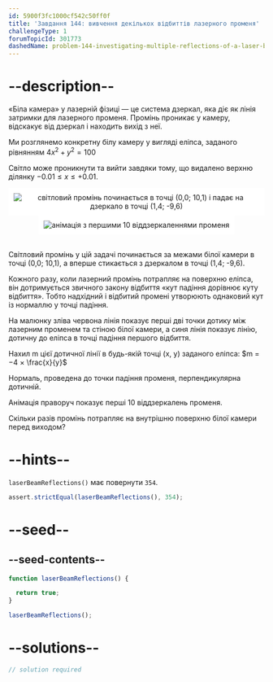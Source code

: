 ```yaml
---
id: 5900f3fc1000cf542c50ff0f
title: 'Завдання 144: вивчення декількох відбиттів лазерного променя'
challengeType: 1
forumTopicId: 301773
dashedName: problem-144-investigating-multiple-reflections-of-a-laser-beam
---
```


# --description--

«Біла камера» у лазерній фізиці — це система дзеркал, яка діє як лінія затримки для лазерного променя. Промінь проникає у камеру, відскакує від дзеркал і находить вихід з неї.

Ми розглянемо конкретну білу камеру у вигляді еліпса, заданого рівнянням $4{x}^2 + y^2 = 100$

Світло може проникнути та вийти завдяки тому, що видалено верхню ділянку $−0.01 ≤ x ≤ +0.01$.

<div style="text-align: center">
  <img alt="світловий промінь починається в точці (0,0; 10,1) і падає на дзеркало в точці (1,4; -9,6)" src="https://cdn.freecodecamp.org/curriculum/project-euler/investigating-multiple-reflections-of-a-laser-beam-1.png" style="display: inline-block; background-color: white; padding: 10px;">
  <img alt="анімація з першими 10 віддзеркаленнями променя" src="https://cdn.freecodecamp.org/curriculum/project-euler/investigating-multiple-reflections-of-a-laser-beam-2.gif" style="display: inline-block; background-color: white; padding: 10px;">
</div><br>

Світловий промінь у цій задачі починається за межами білої камери в точці (0,0; 10,1), а вперше стикається з дзеркалом в точці (1,4; -9,6).

Кожного разу, коли лазерний промінь потрапляє на поверхню еліпса, він дотримується звичного закону відбиття «кут падіння дорівнює куту відбиття». Тобто надхідний і відбитий промені утворюють однаковий кут із нормаллю у точці падіння.

На малюнку зліва червона лінія показує перші дві точки дотику між лазерним променем та стіною білої камери, а синя лінія показує лінію, дотичну до еліпса в точці падіння першого відбиття.

Нахил m цієї дотичної лінії в будь-якій точці (x, y) заданого еліпса: $m = −4 × \frac{x}{y}$

Нормаль, проведена до точки падіння променя, перпендикулярна дотичній.

Анімація праворуч показує перші 10 віддзеркалень променя.

Скільки разів промінь потрапляє на внутрішню поверхню білої камери перед виходом?

# --hints--

`laserBeamReflections()` має повернути `354`.

```js
assert.strictEqual(laserBeamReflections(), 354);
```

# --seed--

## --seed-contents--

```js
function laserBeamReflections() {

  return true;
}

laserBeamReflections();
```

# --solutions--

```js
// solution required
```
